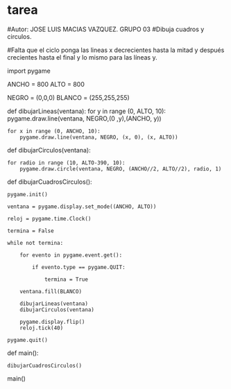 # tarea
#Autor: JOSE LUIS MACIAS VAZQUEZ. GRUPO 03
#Dibuja cuadros y circulos.

#Falta que el ciclo ponga las lineas x decrecientes hasta la mitad y después crecientes hasta el final y lo mismo para las líneas y.


import pygame

ANCHO = 800
ALTO = 800

NEGRO = (0,0,0)
BLANCO = (255,255,255)

def dibujarLineas(ventana):
    for y in range (0, ALTO, 10):
        pygame.draw.line(ventana, NEGRO,(0 ,y),(ANCHO, y))


    for x in range (0, ANCHO, 10):
        pygame.draw.line(ventana, NEGRO, (x, 0), (x, ALTO))


def dibujarCirculos(ventana):

    for radio in range (10, ALTO-390, 10):
        pygame.draw.circle(ventana, NEGRO, (ANCHO//2, ALTO//2), radio, 1)



def dibujarCuadrosCirculos():

    pygame.init()

    ventana = pygame.display.set_mode((ANCHO, ALTO))

    reloj = pygame.time.Clock()

    termina = False

    while not termina:

        for evento in pygame.event.get():

            if evento.type == pygame.QUIT:

                termina = True

        ventana.fill(BLANCO)

        dibujarLineas(ventana)
        dibujarCirculos(ventana)

        pygame.display.flip()
        reloj.tick(40)

    pygame.quit()

def main():

    dibujarCuadrosCirculos()


main()

